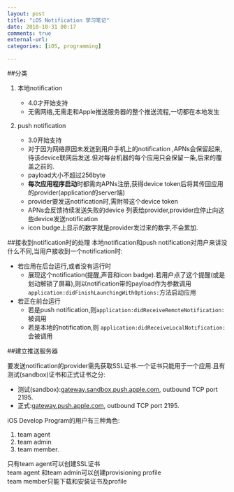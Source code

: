 ```yaml
---
layout: post
title: "iOS Notification 学习笔记"
date: 2010-10-31 00:17
comments: true
external-url: 
categories: [iOS, programming]

---
```


##分类
1. 本地notification 
	
	* 4.0才开始支持
	* 无需网络,无需走和Apple推送服务器的整个推送流程,一切都在本地发生
2. push notification 
	
	* 3.0开始支持
	* 对于因为网络原因未发送到用户手机上的notification ,APNs会保留起来,待该device联网后发送.但对每台机器的每个应用只会保留一条,后来的覆盖之前的.
	* payload大小不超过256byte
	* **每次应用程序启动**时都需向APNs注册,获得device token后将其传回应用的provider(application的server端)
	* provider要发送notification时,需附带这个device token
	* APNs会反馈持续发送失败的device 列表给provider,provider应停止向这些device发送notification
	* icon budge上显示的数字就是provider发过来的数字,不会累加.

##接收到notification时的处理
本地notification和push notification对用户来讲没什么不同,当用户接收到一个notification时:

  * 若应用在后台运行,或者没有运行时
	  * 展现这个notification(提醒,声音和icon badge).若用户点了这个提醒(或是划动解锁了屏幕),则以notification带的payload作为参数调用`application:didFinishLaunchingWithOptions:`方法启动应用
  * 若正在前台运行
	  * 若是push notification,则`application:didReceiveRemoteNotification: `被调用
	  * 若是本地的notification,则 `application:didReceiveLocalNotification: ` 会被调用

##建立推送服务器

要发送notification的provider需先获取SSL证书.一个证书只能用于一个应用.且有测试(sandbox)证书和正式证书之分:

  * 测试(sandbox):[gateway.sandbox.push.apple.com][11], outbound TCP port 2195.
  * 正式:[gateway.push.apple.com][12], outbound TCP port 2195.

   [11]: http://gateway.sandbox.push.apple.com
   [12]: http://gateway.push.apple.com

iOS Develop Program的用户有三种角色:

1. team agent
2. team admin
3. team member.

只有team agent可以创建SSL证书  
team agent 和team admin可以创建provisioning profile  
team member只能下载和安装证书及profile

